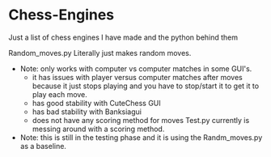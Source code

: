 # Chess-Engines
Just a list of chess engines I have made and the python behind them

Random_moves.py Literally just makes random moves.
- Note: only works with computer vs computer matches in some GUI's.
    - it has issues with player versus computer matches after moves because it just stops playing and you have to stop/start it to get it to play each move.
    - has good stability with CuteChess GUI
    - has bad stability with Banksiagui
    - does not have any scoring method for moves
Test.py currently is messing around with a scoring method.
- Note: this is still in the testing phase and it is using the Randm_moves.py as a baseline. 
